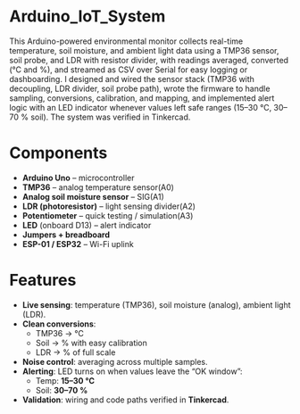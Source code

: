 # Arduino_IoT_System


This Arduino-powered environmental monitor collects real-time temperature, soil moisture, and ambient light data using a TMP36 sensor, soil probe, and LDR with resistor divider, with readings averaged, converted (°C and %), and streamed as CSV over Serial for easy logging or dashboarding. I designed and wired the sensor stack (TMP36 with decoupling, LDR divider, soil probe path), wrote the firmware to handle sampling, conversions, calibration, and mapping, and implemented alert logic with an LED indicator whenever values left safe ranges (15–30 °C, 30–70 % soil). The system was verified in Tinkercad. 

# Components
- **Arduino Uno** – microcontroller  
- **TMP36** – analog temperature sensor(A0)  
- **Analog soil moisture sensor** – SIG(A1)  
- **LDR (photoresistor)** – light sensing divider(A2)  
- **Potentiometer** – quick testing / simulation(A3)  
- **LED** (onboard D13) – alert indicator  
- **Jumpers + breadboard**  
- **ESP-01 / ESP32** – Wi-Fi uplink

# Features
- **Live sensing**: temperature (TMP36), soil moisture (analog), ambient light (LDR).  
- **Clean conversions**:  
  - TMP36 → °C  
  - Soil → % with easy calibration  
  - LDR → % of full scale  
- **Noise control**: averaging across multiple samples.  
- **Alerting**: LED turns on when values leave the “OK window”:  
  - Temp: **15–30 °C**  
  - Soil: **30–70 %**  
- **Validation**: wiring and code paths verified in **Tinkercad**. 
